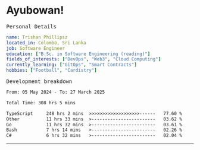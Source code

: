 # Ayubowan!

<samp>Personal Details</samp>

```yaml
name: Trishan Phillipsz
located_in: Colombo, Sri Lanka
job: Software Engineer
education: ["B.Sc. in Software Engineering (reading)"]
fields_of_interests: ["DevOps", "Web3", "Cloud Computing"]
currently_learning: ["GitOps", "Smart Contracts"]
hobbies: ["Football", "Cardistry"]
```

<samp>Development breakdown</samp>

<!--START_SECTION:waka-->

```txt
From: 05 May 2024 - To: 27 March 2025

Total Time: 308 hrs 5 mins

TypeScript     248 hrs 2 mins  >>>>>>>>>>>>>>>>>>>------   77.60 %
Other          11 hrs 33 mins  >------------------------   03.62 %
Go             11 hrs 32 mins  >------------------------   03.61 %
Bash           7 hrs 14 mins   >------------------------   02.26 %
C#             6 hrs 32 mins   >------------------------   02.04 %
```

<!--END_SECTION:waka-->

---
